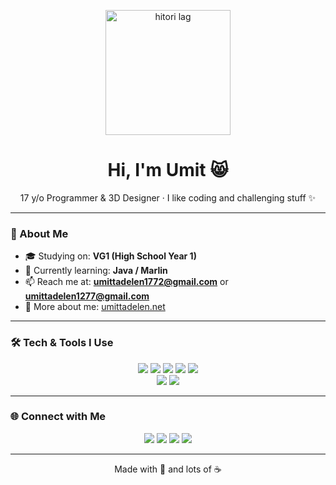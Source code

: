 <p align="center">
  <img src="https://raw.githubusercontent.com/umittadelen/umittadelen/main/hitori.gif" alt="hitori lag" width="200">
</p>

<h1 align="center">Hi, I'm Umit 😸</h1>
<p align="center">17 y/o Programmer & 3D Designer · I like coding and challenging stuff ✨</p>

---

### 🌱 About Me
- 🎓 Studying on: **VG1 (High School Year 1)**
- 📖 Currently learning: **Java / Marlin**  
- 📫 Reach me at: **umittadelen1772@gmail.com** or **umittadelen1277@gmail.com**  
- 📄 More about me: [umittadelen.net](https://umittadelen.net)  

---

### 🛠 Tech & Tools I Use
<p align="center">
  <img src="https://img.shields.io/badge/Code-JavaScript-FFD580?style=for-the-badge&logo=javascript&logoColor=white">
  <img src="https://img.shields.io/badge/Code-Python-FFB6C1?style=for-the-badge&logo=python&logoColor=white">
  <img src="https://img.shields.io/badge/Code-Java-87CEEB?style=for-the-badge&logo=openjdk&logoColor=white">
  <img src="https://img.shields.io/badge/Code-HTML-F7A7A6?style=for-the-badge&logo=html5&logoColor=white">
  <img src="https://img.shields.io/badge/Code-CSS-9AC0FF?style=for-the-badge&logo=css&logoColor=white"><br>
  <img src="https://img.shields.io/badge/3D-Blender-FFDAC1?style=for-the-badge&logo=blender&logoColor=white">
  <img src="https://img.shields.io/badge/Hardware-Arduino-C1FFD7?style=for-the-badge&logo=arduino&logoColor=white">
</p>

---

### 🌐 Connect with Me
<p align="center">
  <a href="https://twitter.com/umittadelenmc"><img src="https://img.shields.io/badge/Twitter-1DA1F2?style=for-the-badge&logo=x&logoColor=white"></a>
  <a href="https://www.linkedin.com/in/umit-tasdelen"><img src="https://img.shields.io/badge/LinkedIn-0077B5?style=for-the-badge"></a>
  <a href="https://instagram.com/umittadelen"><img src="https://img.shields.io/badge/Instagram-E4405F?style=for-the-badge&logo=instagram&logoColor=white"></a>
  <a href="https://www.youtube.com/@umittadelen"><img src="https://img.shields.io/badge/YouTube-FF0000?style=for-the-badge&logo=youtube&logoColor=white"></a>
</p>

---

<p align="center">
  Made with 💖 and lots of ☕
</p>
